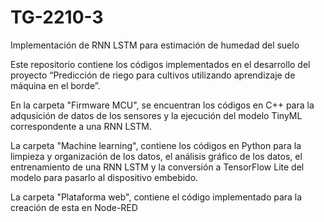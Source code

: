 # TG-2210-3
Implementación de RNN LSTM para estimación de humedad del suelo

Este repositorio contiene los códigos implementados en el desarrollo del proyecto “Predicción de riego para cultivos utilizando aprendizaje de máquina en el borde”.

En la carpeta "Firmware MCU", se encuentran los códigos en C++ para la adqusición de datos de los sensores y la ejecución del modelo TinyML correspondente a una RNN LSTM.

La carpeta "Machine learning", contiene los códigos en Python para la limpieza y organización de los datos, el análisis gráfico de los datos, el entrenamiento de una RNN LSTM y la conversión a TensorFlow Lite del modelo para pasarlo al dispositivo embebido.

La carpeta "Plataforma web", contiene el código implementado para la creación de esta en Node-RED

